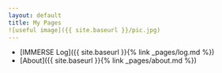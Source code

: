 ```yaml
---
layout: default
title: My Pages
![useful image]({{ site.baseurl }}/pic.jpg)
---
```

  * [IMMERSE Log]({{ site.baseurl }}{% link _pages/log.md %})
  * [About]({{ site.baseurl }}{% link _pages/about.md %})
  